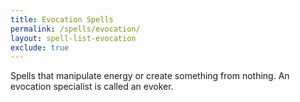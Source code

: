 ```yaml
---
title: Evocation Spells
permalink: /spells/evocation/
layout: spell-list-evocation
exclude: true
---
```

 Spells that manipulate energy or create something from nothing. An evocation specialist is called an evoker. 